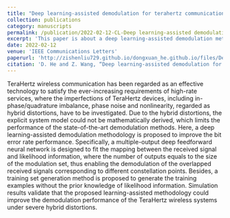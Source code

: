 ```yaml
---
title: "Deep learning-assisted demodulation for terahertz communications under hybrid distortions"
collection: publications
category: manuscripts
permalink: /publication/2022-02-12-CL-Deep learning-assisted demodulation for terahertz communications under hybrid distortions-number-6
excerpt: 'This paper is about a deep learning-assisted demodulation methodology to improve the bit error rate performance.'
date: 2022-02-12
venue: 'IEEE Communications Letters'
paperurl: 'http://zishenliu729.github.io/dongxuan_he.github.io/files/Deep_Learning-Assisted_Demodulation_for_TeraHertz_Communications_Under_Hybrid_Distortions.pdf'
citation: 'D. He and Z. Wang, “Deep learning-assisted demodulation for terahertz communications under hybrid distortions,” IEEE Commun. Lett., vol. 26, no. 2, pp. 325–329, Feb. 2022.'
---
```


TeraHertz wireless communication has been regarded as an effective technology to satisfy the ever-increasing requirements of high-rate services, where the imperfections of TeraHertz devices, including in-phase/quadrature imbalance, phase noise and nonlinearity, regarded as hybrid distortions, have to be investigated. Due to the hybrid distortions, the explicit system model could not be mathematically derived, which limits the performance of the state-of-the-art demodulation methods. Here, a deep learning-assisted demodulation methodology is proposed to improve the bit error rate performance. Specifically, a multiple-output deep feedforward neural network is designed to fit the mapping between the received signal and likelihood information, where the number of outputs equals to the size of the modulation set, thus enabling the demodulation of the overlapped received signals corresponding to different constellation points. Besides, a training set generation method is proposed to generate the training examples without the prior knowledge of likelihood information. Simulation results validate that the proposed learning-assisted methodology could improve the demodulation performance of the TeraHertz wireless systems under severe hybrid distortions.
